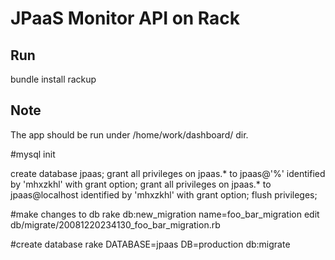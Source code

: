 JPaaS Monitor API on Rack
=================

Run
---
bundle install
rackup

Note
---
The app should be run under /home/work/dashboard/ dir.

#mysql init

create database jpaas;
grant all privileges on jpaas.* to jpaas@'%' identified by 'mhxzkhl' with grant option;
grant all privileges on jpaas.* to jpaas@localhost identified by 'mhxzkhl' with grant option;
flush privileges;

#make changes to db
rake db:new_migration name=foo_bar_migration
edit db/migrate/20081220234130_foo_bar_migration.rb

#create database
rake DATABASE=jpaas DB=production db:migrate
